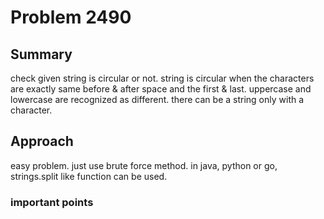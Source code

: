 # Problem 2490
## Summary
check given string is circular or not.
string is circular when the characters are exactly same before & after space and the first & last.
uppercase and lowercase are recognized as different.
there can be a string only with a character.

## Approach
easy problem.
just use brute force method.
in java, python or go, strings.split like function can be used.

### important points
